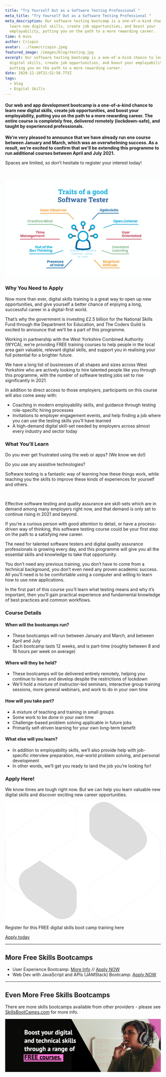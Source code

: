 ```yaml
---
title: "Try Yourself Out as a Software Testing Professional "
meta_title: "Try Yourself Out as a Software Testing Professional "
meta_description: Our software testing bootcamp is a one-of-a-kind chance to
  learn new digital skills, create job opportunities, and boost your
  employability, putting you on the path to a more rewarding career.
time: 6 mins
author: Crispin
avatar: ../team/crispin.jpeg
featured_image: /images/blog/testing.jpg
excerpt: Our software testing bootcamp is a one-of-a-kind chance to learn new
  digital skills, create job opportunities, and boost your employability,
  putting you on the path to a more rewarding career.
date: 2020-12-10T21:52:58.775Z
tags:
  - blog
  - Digital Skills
---
```

#### Our web and app development bootcamp is a one-of-a-kind chance to learn new digital skills, create job opportunities, and boost your employability, putting you on the path to a more rewarding career. The entire course is completely free, delivered remotely (lockdown-safe), and taught by experienced professionals. 

**We’re very pleased to announce that we have already run one course between January and March, which was an overwhelming success. As a result, we’re excited to confirm that we'll be extending this programme to run additional courses between April and July 2021.** 

Spaces are limited, so don’t hesitate to register your interest today!  

<a href="https://skills-bootcamp-software-testing.tcg.camp/apply" class="mt-auto inline-block py-2 px-4 bg-blue-200 text-white text-md font-bold font-heading rounded text-white" style="color: white">APPLY NOW <i class="align-middle ml-2 text-white fas fa-angle-right text-md leading-md" aria-hidden="true"></i></a>

![Traits of a good software tester - keen observer, creative mind, time management, out of the box thinking, presence of mind, skeptical attitude, constant learning, user oriented, open listener, optimistic](/images/blog/tcg-software-testing-article-image-1-2x.png "What makes a good Software Tester?")

### Why You Need to Apply

Now more than ever, digital skills training is a great way to open up new opportunities, and give yourself a better chance of enjoying a long, successful career in a digital-first world.

That’s why the government is investing £2.5 billion for the National Skills Fund through the Department for Education, and The Coders Guild is excited to announce that we’ll be a part of this programme. 

Working in partnership with the West Yorkshire Combined Authority (WYCA), we’re providing FREE training courses to help people in the local area gain valuable, relevant digital skills, and support you in realising your full potential for a brighter future. 

We have a long list of businesses of all shapes and sizes across West Yorkshire who are actively looking to hire talented people like you through this programme, with the number of software testing jobs set to rise significantly in 2021.

In addition to direct access to those employers, participants on this course will also come away with: 

* Coaching in modern employability skills, and guidance through testing role-specific hiring processes
* Invitations to employer engagement events, and help finding a job where you can use the testing skills you’ll have learned 
* A high-demand digital skill-set needed by employers across almost every industry and sector today

### What You’ll Learn 

Do you ever get frustrated using the web or apps? (We know we do!) 

Do you use any assistive technologies? 

Software testing is a fantastic way of learning how these things work, while teaching you the skills to improve these kinds of experiences for yourself and others. 

<a href="https://skills-bootcamp-software-testing.tcg.camp/apply" class="mt-auto inline-block py-2 px-4 bg-blue-200 text-white text-md font-bold font-heading rounded text-white" style="color: white">APPLY NOW <i class="align-middle ml-2 text-white fas fa-angle-right text-md leading-md" aria-hidden="true"></i></a>

Effective software testing and quality assurance are skill-sets which are in demand among many employers right now, and that demand is only set to continue rising in 2021 and beyond.

If you’re a curious person with good attention to detail, or have a process-driven way of thinking, this software testing course could be your first step on the path to a satisfying new career. 

The need for talented software testers and digital quality assurance professionals is growing every day, and this programme will give you all the essential skills and knowledge to take that opportunity. 

You don’t need any previous training, you don’t have to come from a technical background, you don’t even need any proven academic success. All you’ll need is to be comfortable using a computer and willing to learn how to use new applications. 

In the first part of this course you’ll learn what testing means and why it’s important, then you’ll gain practical experience and fundamental knowledge of best practices and common workflows.

### Course Details 

#### When will the bootcamps run?

* These bootcamps will run between January and March, and between April and July 
* Each bootcamp lasts 12 weeks, and is part-time (roughly between 8 and 16 hours per week on average) 

#### Where will they be held? 

* These bootcamps will be delivered entirely remotely, helping you continue to learn and develop despite the restrictions of lockdown 
* We'll hold a mixture of instructor-led seminars, interactive group training sessions, more general webinars, and work to do in your own time

#### How will you take part? 

* A mixture of teaching and training in small groups 
* Some work to be done in your own time 
* Challenge-based problem solving applicable in future jobs 
* Primarily self-driven learning for your own long-term benefit

#### What else will you learn? 

* In addition to employability skills, we’ll also provide help with job-specific interview preparation, real-world problem solving, and personal development 
* In other words, we’ll get you ready to land the job you’re looking for!

### Apply Here!   

We know times are tough right now. But we can help you learn valuable new digital skills and discover exciting new career opportunities. 

<div class="md:my-24 my-14">
<div class="rounded bg-blue-200 lg:p-4 py-8 px-6 flex lg:flex-row flex-col get-in-touch items-center"><div class="lg:mr-4 lg:mb-0 mb-6"><img class="h-10 w-10 block" alt="" src="/images/logo/TGC_Square_Logo_White.svg"></div><div class="cta__text"><p class="text-lg leading-xl font-bold text-white text-center lg:text-left lg:mb-0 mb-6">
Register for this FREE digital skills boot camp training here
</p></div>
<div class="lg:ml-auto"><a href="https://skills-bootcamp-software-testing.tcg.camp/apply" class=" text-md leading-sm text-blue-200 bg-white py-2 px-4 font-heading font-bold rounded whitespace-no-wrap" >
Apply today
<i class="fas fa-angle-right text-md leading-sm text-blue-200 ml-2" aria-hidden="true"></i></a></div></div></div>

- - -

## More Free Skills Bootcamps

* User Experience Bootcamp: [More Info](/blog/free-course-discover-user-experience-design/) // [Apply NOW](https://skills-bootcamp-ux.tcg.camp/apply/)
* Web Dev with JavaScript and APIs (JAMStack) Bootcamp: [Apply NOW](https://skills-bootcamp-jamstack.tcg.camp/apply/)

- - -

## Even More Free Skills Bootcamps

There are more skills bootcamps available from other providers - please see [SkillsBootCamps.com](https://www.skillsbootcamps.com/) for more info.

![Woman looks thoughtful while listening to headphones "Boost your Digital and Technical skills with FREE boot camps](/images/blog/screenshot-2020-12-11-at-15.36.46.png "Skills Bootcamps from WYCA")